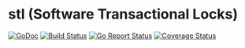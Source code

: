 # stl (Software Transactional Locks)

[![GoDoc](https://godoc.org/github.com/ssgreg/stl?status.svg)](https://godoc.org/github.com/ssgreg/stl)
[![Build Status](https://travis-ci.org/ssgreg/stl.svg?branch=master)](https://travis-ci.org/ssgreg/stl)
[![Go Report Status](https://goreportcard.com/badge/github.com/ssgreg/stl)](https://goreportcard.com/report/github.com/ssgreg/stl)
[![Coverage Status](https://coveralls.io/repos/github/ssgreg/stl/badge.svg?branch=master)](https://coveralls.io/github/ssgreg/stl?branch=master)
